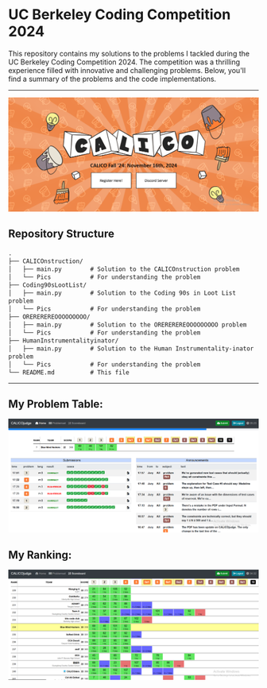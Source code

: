 # UC Berkeley Coding Competition 2024  

This repository contains my solutions to the problems I tackled during the UC Berkeley Coding Competition 2024. The competition was a thrilling experience filled with innovative and challenging problems. Below, you'll find a summary of the problems and the code implementations.

---
![UC Berkeley Logo](Images/eventimg.png "UC Berkeley Logo")

## Repository Structure  

```plaintext
.
├── CALICOnstruction/
│   ├── main.py        # Solution to the CALICOnstruction problem
│   └── Pics           # For understanding the problem
├── Coding90sLootList/
│   ├── main.py        # Solution to the Coding 90s in Loot List problem
│   └── Pics           # For understanding the problem
├── OREREREREOOOOOOOOO/
│   ├── main.py        # Solution to the OREREREREOOOOOOOOO problem
│   └── Pics           # For understanding the problem
├── HumanInstrumentalityinator/
│   ├── main.py        # Solution to the Human Instrumentality-inator problem
│   └── Pics           # For understanding the problem
└── README.md          # This file

```
---

## My Problem Table:

![UC Berkeley Logo](Images/SolvedproblemsView.png "UC Berkeley Logo")

## My Ranking:

![UC Berkeley Logo](Images/Ranking.png "UC Berkeley Logo")


